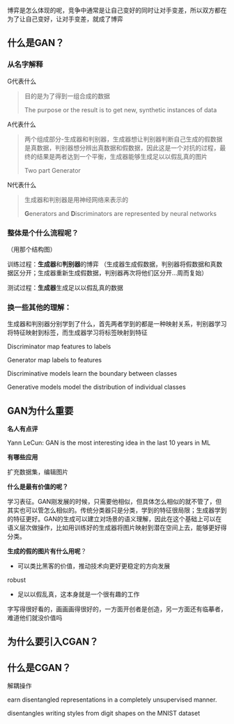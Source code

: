 博弈是怎么体现的呢，竞争中通常是让自己变好的同时让对手变差，所以双方都在为了让自己变好，让对手变差，就成了博弈



## 什么是GAN？

### 从名字解释

G代表什么

> 目的是为了得到一组合成的数据
>
>  The purpose or the result is to get new, synthetic instances of data

A代表什么

> 两个组成部分-生成器和判别器，生成器想让判别器判断自己生成的假数据是真数据，判别器想分辨出真数据和假数据，因此这是一个对抗的过程，最终的结果是两者达到一个平衡，生成器能够生成足以以假乱真的图片
>
> Two part Generator 

N代表什么

> 生成器和判别器是用神经网络来表示的
>
> **G**enerators and **D**iscriminators are represented by neural networks



### 整体是个什么流程呢？

（用那个结构图）



训练过程：**生成器**和**判别器**的博弈 （生成器生成假数据，判别器将假数据和真数据区分开；生成器重新生成假数据，判别器再次将他们区分开…周而复始）

测试过程：**生成器**生成足以以假乱真的数据



### 换一些其他的理解：

生成器和判别器分别学到了什么，首先两者学到的都是一种映射关系，判别器学习将特征映射到标签，而生成器学习将标签映射到特征

Discriminator map features to labels

Generator map labels to features



Discriminative models learn the boundary between classes

Generative models model the distribution of individual classes



## GAN为什么重要

**名人有点评**

Yann LeCun: GAN is the most interesting idea in the last 10 years in ML 



**有哪些应用**

扩充数据集，编辑图片



**什么是最有价值的呢？**

学习表征。GAN刚发展的时候，只需要他相似，但具体怎么相似的就不管了，但其实也可以管怎么相似的。传统分类器只是分类，学到的特征很局限；生成器学到的特征更好。GAN的生成可以建立对场景的语义理解，因此在这个基础上可以在语义层次做操作，比如用训练好的生成器将图片映射到潜在空间上去，能够更好得分类。



**生成的假的图片有什么用呢**？

- 可以类比黑客的价值，推动技术向更好更稳定的方向发展

robust

- 足以以假乱真，这本身就是一个很有趣的工作

字写得很好看的，画画画得很好的，一方面开创者是创造，另一方面还有临摹者，难道他们就没价值吗



## 为什么要引入CGAN？





## 什么是CGAN？





解耦操作



earn disentangled representations in a completely unsupervised manner.

disentangles writing styles from digit shapes on the MNIST dataset